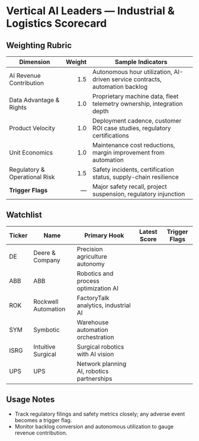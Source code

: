 # Vertical AI Leaders — Industrial & Logistics Scorecard

## Weighting Rubric
| Dimension | Weight | Sample Indicators |
|-----------|-------:|-------------------|
| AI Revenue Contribution | 1.5 | Autonomous hour utilization, AI-driven service contracts, automation backlog |
| Data Advantage & Rights | 1.0 | Proprietary machine data, fleet telemetry ownership, integration depth |
| Product Velocity | 1.0 | Deployment cadence, customer ROI case studies, regulatory certifications |
| Unit Economics | 1.0 | Maintenance cost reductions, margin improvement from automation |
| Regulatory & Operational Risk | 1.5 | Safety incidents, certification status, supply-chain resilience |
| **Trigger Flags** | — | Major safety recall, project suspension, regulatory injunction |

## Watchlist
| Ticker | Name | Primary Hook | Latest Score | Trigger Flags |
|--------|------|--------------|--------------|---------------|
| DE | Deere & Company | Precision agriculture autonomy | | |
| ABB | ABB | Robotics and process optimization AI | | |
| ROK | Rockwell Automation | FactoryTalk analytics, industrial AI | | |
| SYM | Symbotic | Warehouse automation orchestration | | |
| ISRG | Intuitive Surgical | Surgical robotics with AI vision | | |
| UPS | UPS | Network planning AI, robotics partnerships | | |

## Usage Notes
- Track regulatory filings and safety metrics closely; any adverse event becomes a trigger flag.
- Monitor backlog conversion and autonomous utilization to gauge revenue contribution.
